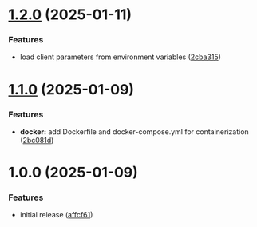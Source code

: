 # [1.2.0](https://github.com/elshadaghazade/tunnelforge/compare/v1.1.0...v1.2.0) (2025-01-11)


### Features

* load client parameters from environment variables ([2cba315](https://github.com/elshadaghazade/tunnelforge/commit/2cba3150815faa61165f59568b5f1745aa3f5ffd))

# [1.1.0](https://github.com/elshadaghazade/tunnelforge/compare/v1.0.0...v1.1.0) (2025-01-09)


### Features

* **docker:** add Dockerfile and docker-compose.yml for containerization ([2bc081d](https://github.com/elshadaghazade/tunnelforge/commit/2bc081db3f77324dead290399592538a06bd26df))

# 1.0.0 (2025-01-09)


### Features

* initial release ([affcf61](https://github.com/elshadaghazade/tunnelforge/commit/affcf61734f2fcb592b8879ba0c49b35edad9194))
